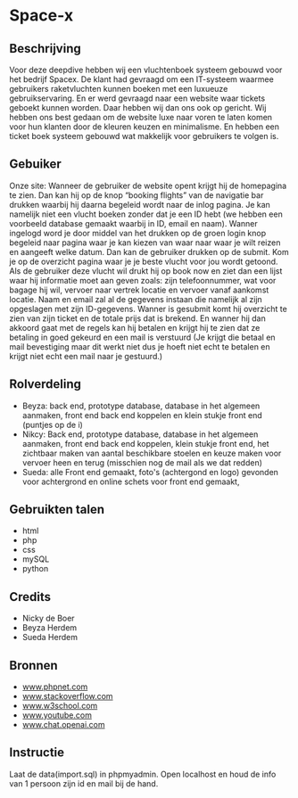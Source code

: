 # Space-x

## Beschrijving

Voor deze deepdive hebben wij een vluchtenboek systeem gebouwd voor het bedrijf Spacex. De klant had gevraagd om een IT-systeem waarmee gebruikers raketvluchten kunnen boeken met een luxueuze gebruikservaring. En er werd gevraagd naar een website waar tickets geboekt kunnen worden. Daar hebben wij dan ons ook op gericht. Wij hebben ons best gedaan om de website luxe naar voren te laten komen voor hun klanten door de kleuren keuzen en minimalisme.  En hebben een ticket boek systeem gebouwd wat makkelijk voor gebruikers te volgen is.


## Gebuiker

Onze site: Wanneer de gebruiker de website opent krijgt hij de homepagina te zien. Dan kan hij op de knop “booking flights” van de navigatie bar drukken waarbij hij daarna begeleid wordt naar de inlog pagina. Je kan namelijk niet een vlucht boeken zonder dat je een ID hebt (we hebben een voorbeeld database gemaakt waarbij in ID, email en naam). Wanner ingelogd word je door middel van het drukken op de groen login knop begeleid naar pagina waar je kan kiezen van waar naar waar je wilt reizen en aangeeft welke datum. Dan kan de gebruiker drukken op de submit. Kom je op de overzicht pagina waar je je beste vlucht voor jou wordt getoond. Als de gebruiker deze vlucht wil drukt hij op book now en ziet dan een lijst waar hij informatie moet aan geven zoals: zijn telefoonnummer, wat voor bagage hij wil, vervoer naar vertrek locatie en vervoer vanaf aankomst locatie. Naam en email zal al de gegevens instaan die namelijk al zijn opgeslagen met zijn ID-gegevens. Wanner is gesubmit komt hij overzicht te zien van zijn ticket en de totale prijs dat is brekend. En wanner hij dan akkoord gaat met de regels kan hij betalen en krijgt hij te zien dat ze betaling in goed gekeurd en een mail is verstuurd (Je krijgt die betaal en mail bevestiging maar dit werkt niet dus je hoeft niet echt te betalen en krijgt niet echt een mail naar je gestuurd.)


## Rolverdeling

- Beyza: back end, prototype database, database in het algemeen aanmaken, front end back end koppelen en klein stukje front end (puntjes op de i)
- Nikcy: Back end, prototype database, database in het algemeen aanmaken, front end back end koppelen, klein stukje front end, het zichtbaar maken van aantal beschikbare stoelen en keuze maken voor vervoer heen en terug (misschien nog de mail als we dat redden)
- Sueda: alle Front end gemaakt, foto's (achtergond en logo) gevonden voor achtergrond en online schets voor front end gemaakt, 


## Gebruikten talen

- html
- php
- css
- mySQL
- python


## Credits 

- Nicky de Boer
- Beyza Herdem
- Sueda Herdem


## Bronnen

- www.phpnet.com
- www.stackoverflow.com
- www.w3school.com
- www.youtube.com
- www.chat.openai.com


## Instructie

Laat de data(import.sql) in phpmyadmin.
Open localhost en houd de info van 1 persoon zijn id en mail bij de hand.